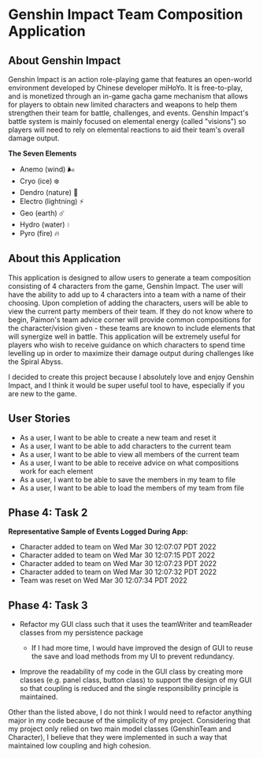 # Genshin Impact Team Composition Application

## About Genshin Impact

Genshin Impact is an action role-playing game that features an open-world
environment developed by Chinese developer miHoYo. It is free-to-play, and is monetized
through an in-game gacha game mechanism that allows for players to obtain new limited characters and weapons
to help them strengthen their team for battle, challenges, and events. Genshin Impact's battle system is mainly
focused on elemental energy (called "visions") so players will need to rely on elemental reactions to aid their team's
overall damage output.

**The Seven Elements**
- Anemo (wind) 🌬️
- Cryo (ice) ❄️
- Dendro (nature) 🌱
- Electro (lightning) ⚡
- Geo (earth) ☄️
- Hydro (water) 💧
- Pyro (fire) 🔥

## About this Application

This application is designed to allow users to generate a team composition consisting of 4 characters
from the game, Genshin Impact. The user will have the ability to add up to 4 characters into a team with a name 
of their choosing. Upon completion of adding the characters, users will be able to view
the current party members of their team. If they do not know where to begin, Paimon's team advice corner will provide
common compositions for the character/vision given - these teams are known to include elements that will synergize
well in battle. This application will be extremely useful for players who wish to receive guidance on which characters 
to spend time levelling up in order to maximize their damage output during challenges like the Spiral Abyss. 

I decided to create this project because I
absolutely love and enjoy Genshin Impact, and I think it would be super useful tool to have, especially if you are new
to the game.

## User Stories

- As a user, I want to be able to create a new team and reset it 
- As a user, I want to be able to add characters to the current team
- As a user, I want to be able to view all members of the current team
- As a user, I want to be able to receive advice on what compositions work for each element
- As a user, I want to be able to save the members in my team to file
- As a user, I want to be able to load the members of my team from file

## Phase 4: Task 2

**Representative Sample of Events Logged During App:**

- Character added to team on Wed Mar 30 12:07:07 PDT 2022
- Character added to team on Wed Mar 30 12:07:15 PDT 2022
- Character added to team on Wed Mar 30 12:07:23 PDT 2022
- Character added to team on Wed Mar 30 12:07:32 PDT 2022
- Team was reset on Wed Mar 30 12:07:34 PDT 2022

## Phase 4: Task 3

- Refactor my GUI class such that it uses the teamWriter and teamReader classes from my persistence package
  - If I had more time, I would have improved the design of GUI to reuse the save and load methods from my UI to 
prevent redundancy.

- Improve the readability of my code in the GUI class by creating more classes (e.g. panel class, button class) to 
support the design of my GUI so that coupling is reduced and the single responsibility principle is maintained.

Other than the listed above, I do not think I would need to refactor anything major in my code because of the
simplicity of my project. Considering that my project only relied on two main model classes (GenshinTeam and Character),
I believe that they were implemented in such a way that maintained low coupling and high cohesion.



